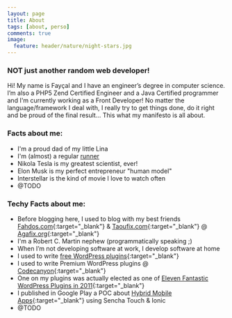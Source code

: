 ```yaml
---
layout: page
title: About
tags: [about, perso]
comments: true
image:
  feature: header/nature/night-stars.jpg
---
```

### NOT just another random web developer!

Hi! My name is Fayçal and I have an engineer’s degree in computer science. I’m also a PHP5 Zend Certified Engineer and a Java Certified programmer and I'm currently working as a Front Developer! No matter the language/framework I deal with, I really try to get things done, do it right and be proud of the final result... This what my manifesto is all about.

### Facts about me:
* I'm a proud dad of my little Lina
* I'm (almost) a regular <a href="http://www.sports-tracker.com/view_profile/fayway" target="_blank">runner</a>
* Nikola Tesla is my greatest scientist, ever!
* Elon Musk is my perfect entrepreneur "human model"
* Interstellar is the kind of movie I love to watch often
* @TODO

### Techy Facts about me:
* Before blogging here, I used to blog with my best friends [Fahdos.com](http://fahdos.com){:target="_blank"} & [Taoufix.com](http://taoufix.com){:target="_blank"} @ [Agafix.org](http://agafix.org){:target="_blank"}
* I'm a Robert C. Martin nephew (programmatically speaking ;)
* When I’m not developing software at work, I develop software at home
* I used to write [free WordPress plugins](http://profiles.wordpress.org/fay-1){:target="_blank"}
* I used to write Premium WordPress plugins @ [Codecanyon](http://codecanyon.net/user/fayway){:target="_blank"}
* One on my plugins was actually elected as one of [Eleven Fantastic WordPress Plugins in 2011](http://wp.tutsplus.com/articles/codecanyon-yearly-roundup-eleven-fantastic-wordpress-plugins-from-2011/){:target="_blank"}
* I published in Google Play a POC about [Hybrid Mobile Apps](https://play.google.com/store/apps/developer?id=Fayway+Labs){:target="_blank"} using Sencha Touch & Ionic
* @TODO

